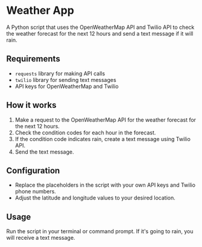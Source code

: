 # Weather App
A Python script that uses the OpenWeatherMap API and Twilio API to check the weather forecast for the next 12 hours and send a text message if it will rain. 

## Requirements
- `requests` library for making API calls
- `twilio` library for sending text messages
- API keys for OpenWeatherMap and Twilio 

## How it works
1. Make a request to the OpenWeatherMap API for the weather forecast for the next 12 hours.
2. Check the condition codes for each hour in the forecast.
3. If the condition code indicates rain, create a text message using Twilio API.
4. Send the text message.

## Configuration
- Replace the placeholders in the script with your own API keys and Twilio phone numbers.
- Adjust the latitude and longitude values to your desired location.

## Usage
Run the script in your terminal or command prompt. If it's going to rain, you will receive a text message.
